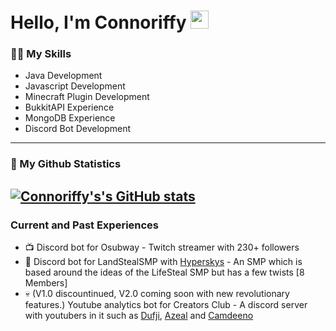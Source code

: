 # Hello, I'm Connoriffy <img src=https://raw.githubusercontent.com/Connoriffy/Connoriffy/main/hi.gif width="29px">
### 🤹‍♂️ My Skills
- Java Development
- Javascript Development
- Minecraft Plugin Development
- BukkitAPI Experience
- MongoDB Experience
- Discord Bot Development
---
### 🌟 My Github Statistics
[![Connoriffy's's GitHub stats](https://github-readme-stats.vercel.app/api?username=Connoriffy&count_private=true&show_icons=true&theme=dark)](https://github.com/anuraghazra/github-readme-stats)
---
### Current and Past Experiences
- 📺 Discord bot for Osubway - Twitch streamer with 230+ followers
- 🛬 Discord bot for LandStealSMP with [Hyperskys](https://github.com/hyperskys) - An SMP which is based around the ideas of the LifeSteal SMP but has a few twists [8 Members]
- 💀 (V1.0 discountinued, V2.0 coming soon with new revolutionary features.) Youtube analytics bot for Creators Club - A discord server with youtubers in it such as [Dufji](https://youtube.com/c/Dufji), [Azeal](https://www.youtube.com/channel/UClLOsBKtKS8i9N12l6Uza3g) and [Camdeeno](https://www.youtube.com/c/Camdeeno)
